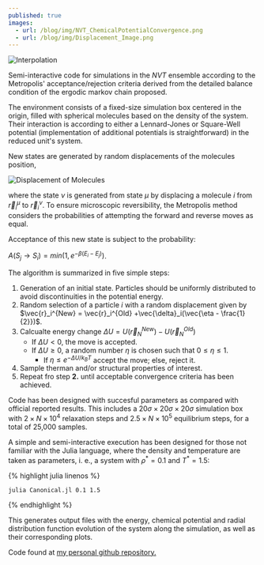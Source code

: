```yaml
---
published: true
images:
  - url: /blog/img/NVT_ChemicalPotentialConvergence.png
  - url: /blog/img/Displacement_Image.png
---
```

<style TYPE="text/css">
code.has-jax {font: inherit; font-size: 100%; background: inherit; border: inherit;}
</style>
<script type="text/x-mathjax-config">
MathJax.Hub.Config({
    tex2jax: {
        inlineMath: [['$','$'], ['\\(','\\)']],
        skipTags: ['script', 'noscript', 'style', 'textarea', 'pre'] // removed 'code' entry
    }
});
MathJax.Hub.Queue(function() {
    var all = MathJax.Hub.getAllJax(), i;
    for(i = 0; i < all.length; i += 1) {
        all[i].SourceElement().parentNode.className += ' has-jax';
    }
});
</script>
<script type="text/javascript" src="https://cdnjs.cloudflare.com/ajax/libs/mathjax/2.7.4/MathJax.js?config=TeX-AMS_HTML-full"></script>

<img alt="Interpolation" src="/blog/img/NVT_ChemicalPotentialConvergence.png"> 

Semi-interactive code for simulations in the *NVT* ensemble according to the Metropolis' acceptance/rejection criteria derived from the detailed balance condition of the ergodic markov chain proposed.

The environment consists of a fixed-size simulation box centered in the origin, filled with spherical molecules based on the density of the system. Their interaction is according to either a Lennard-Jones or Square-Well potential (implementation of additional potentials is straightforward) in the reduced unit's system.

New states are generated by random displacements of the molecules position, 

![Displacement of Molecules](/blog/img/Displacement_Image.png)

where the state $\nu$ is generated from state $\mu$ by displacing a molecule $i$ from $\vec{r}_i^\mu$ to $\vec{r}_i^\nu$. To ensure microscopic reversibility, the Metropolis method considers the probabilities of attempting the forward and reverse moves as equal.

Acceptance of this new state is subject to the probability:

$A(S_j \rightarrow S_i) = min(1, e^{-\beta(E_i - E_j)})$.

The algorithm is summarized in five simple steps:

1. Generation of an initial state. Particles should be uniformly distributed to avoid discontinuities in the potential energy.
2. Random selection of a particle $i$ with a random displacement given by $\vec{r}_i^{New} = \vec{r}_i^{Old} +\vec{\delta}_i(\vec{\eta - \frac{1}{2}})$.
3. Calcualte energy change $\Delta U = U(\vec{r}_N^{New}) - U(\vec{r}_N^{Old})$
    * If $\Delta U < 0$, the move is accepted.
    * If $\Delta U \geq 0$, a random number $\eta$ is chosen such that $0 \leq \eta \leq 1$.
        * If $\eta \leq e^{-\Delta U /k_BT}$ accept the move; else, reject it.
4. Sample therman and/or structural properties of interest.
5. Repeat fro step **2.** until acceptable convergence criteria has been achieved.

Code has been designed with succesful parameters as compared with official reported results. This includes a $20\sigma \times 20\sigma \times 20 \sigma$ simulation box with $2 \times N \times 10^4$ relaxation steps and $2.5 \times N \times 10^5$ equilibrium steps, for a total of 25,000 samples.

A simple and semi-interactive execution has been designed for those not familiar with the Julia language, where the density and temperature are taken as parameters, i. e., a system with $\rho^* = 0.1$ and $T^* = 1.5$:


{% highlight julia linenos %}

    julia Canonical.jl 0.1 1.5

{% endhighlight %}

This generates output files with the energy, chemical potential and radial distribution function evolution of the system along the simulation, as well as their corresponding plots.

Code found at [my personal github repository.](https://github.com/omaraalvarez/Canonical)